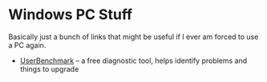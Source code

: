 # Windows PC Stuff

Basically just a bunch of links that might be useful if I ever am forced to use a PC again.

- [UserBenchmark](https://www.userbenchmark.com/Software) – a free diagnostic tool, helps identify problems and things to upgrade
